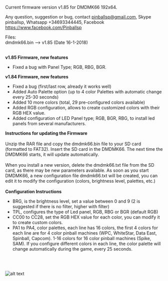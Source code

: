 
Current firmware version v1.85 for DMDMK66 192x64.

Any question, suggestion or bug, contact pinballsp@gmail.com, Skype pinballsp, Whatsapp +34693344445, Facebook https://www.facebook.com/Pinballsp

Files:<br>
dmdmk66.bin --> v1.85 (Date 16-1-2018) <br>
<br>

<b>v1.85 Firmware, new features</b>
<ul>
<li> Fixed a bug with Panel Type; RGB, RBG, BGR.</li>
</ul>


<b>v1.84 Firmware, new features</b>
<ul>
<li> Fixed a bug (first/last row, already  it works well)</li>
<li> Added Auto Palette option (up to 4 color Palettes with automatic change every 25-30 seconds)</li>
<li> Added 10 more colors (total, 29 pre-configured colors available)</li>
<li> Added RGB configuration, allows to create customized colors with their RGB HEX value.</li>
<li> Added configuration of LED Panel type; RGB, BGR, RBG, to install led panels from several manufacturers.</li>
</ul>

<b>Instructions for updating the Firmware</b>
<br><br>
Unzip the RAR file and copy the dmdmk66.bin file to your SD card (formatted to FAT32). Insert the SD card in the DMDMK66. The next time the DMDMK66 starts, it will update automatically.<br><br>
When you install a new version, delete the dmdmk66.txt file from the SD card, as there may be new parameters available. As soon as you start DMDMK66, a new configuration file dmdmk66.txt will be created, you can edit it to modify the configuration (colors, brightness level, palettes, etc.)
<br><br>
<b>Configuration Instructions</b>
<br>
<ul>
<li> BRG, is the brightness level, set a value between 0 and 9 (2 is suggested if there is no filter, higher with filter) </ li>
<li> TPL, configures the type of Led panel, RGB, RBG or BGR (default RGB) </ li>
<li> CC00 to CC28, set the RGB HEX value for each color, you can modify it to create custom colors. </ li>
<li> PA1 to PA4, color palettes, each line has 16 colors, the first 4 colors for each line are for 4 color pinball machines (WPC, WhiteStar, Data East, Spinball, Capcom). 1-16 colors for 16 color pinball machines (Spike, SAM). If you configure
different colors in each line, the color palette will change automatically during the game, every 25 seconds. </ li>
</ul>


<br><br>

![alt text](https://i.imgur.com/2psMDcu.jpg)
